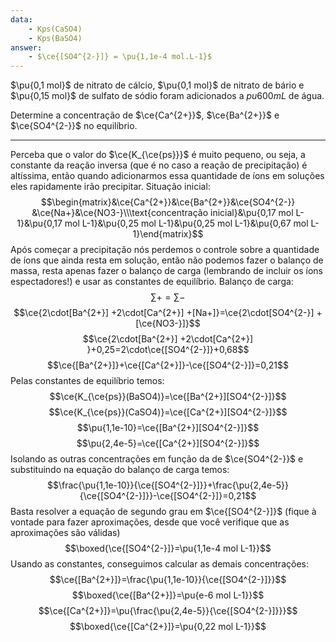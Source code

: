 ```yaml
---
data:
    - Kps(CaSO4)
    - Kps(BaSO4)
answer:
    - $\ce{[SO4^{2-}]} = \pu{1,1e-4 mol.L-1}$
---
```


$\pu{0,1 mol}$ de nitrato de cálcio, $\pu{0,1 mol}$ de nitrato de bário e $\pu{0,15 mol}$ de sulfato de sódio foram adicionados a $pu{600 mL}$ de água. 

Determine a concentração de $\ce{Ca^{2+}}$, $\ce{Ba^{2+}}$ e $\ce{SO4^{2-}}$ no equilíbrio.

---

Perceba que o valor do $\ce{K_{\ce{ps}}}$ é muito pequeno, ou seja, a constante da reação inversa (que é no caso a reação de precipitação) é altíssima, então quando adicionarmos essa quantidade de íons em soluções eles rapidamente irão precipitar. 
Situação inicial:
$$\begin{matrix}&\ce{Ca^{2+}}&\ce{Ba^{2+}}&\ce{SO4^{2-}} &\ce{Na+}&\ce{NO3-}\\\text{concentração inicial}&\pu{0,17 mol L-1}&\pu{0,17 mol L-1}&\pu{0,25 mol L-1}&\pu{0,25 mol L-1}&\pu{0,67 mol L-1}\end{matrix}$$
Após começar a precipitação nós perdemos o controle sobre a quantidade de íons que ainda resta em solução, então não podemos fazer o balanço de massa, resta apenas fazer o balanço de carga (lembrando de incluir os íons espectadores!) e usar as constantes de equilíbrio.
Balanço de carga:
$$\sum\limits+=\sum\limits-$$
$$\ce{2\cdot[Ba^{2+}] +2\cdot[Ca^{2+}] +[Na+]}=\ce{2\cdot[SO4^{2-}] + [\ce{NO3-}]}$$
$$\ce{2\cdot[Ba^{2+}] +2\cdot[Ca^{2+}] }+0,25=2\cdot\ce{[SO4^{2-}]}+0,68$$
$$\ce{[Ba^{2+}]}+\ce{[Ca^{2+}]}-\ce{[SO4^{2-}]}=0,21$$
Pelas constantes de equilíbrio temos:
$$\ce{K_{\ce{ps}}(BaSO4)}=\ce{[Ba^{2+}][SO4^{2-}]}$$
$$\ce{K_{\ce{ps}}(CaSO4)}=\ce{[Ca^{2+}][SO4^{2-}]}$$
$$\pu{1,1e-10}=\ce{[Ba^{2+}][SO4^{2-}]}$$
$$\pu{2,4e-5}=\ce{[Ca^{2+}][SO4^{2-}]}$$
Isolando as outras concentrações em função da de $\ce{SO4^{2-}}$ e substituindo na equação do balanço de carga temos:
$$\frac{\pu{1,1e-10}}{\ce{[SO4^{2-}]}}+\frac{\pu{2,4e-5}}{\ce{[SO4^{2-}]}}-\ce{[SO4^{2-}]}=0,21$$
Basta resolver a equação de segundo grau em $\ce{[SO4^{2-}]}$ (fique à vontade para fazer aproximações, desde que você verifique que as aproximações são válidas)
$$\boxed{\ce{[SO4^{2-}]}=\pu{1,1e-4 mol L-1}}$$
Usando as constantes, conseguimos calcular as demais concentrações:
$$\ce{[Ba^{2+}]}=\frac{\pu{1,1e-10}}{\ce{[SO4^{2-}]}}$$
$$\boxed{\ce{[Ba^{2+}]}=\pu{e-6 mol L-1}}$$
$$\ce{[Ca^{2+}]}=\pu{\frac{\pu{2,4e-5}}{\ce{[SO4^{2-}]}}}$$
$$\boxed{\ce{[Ca^{2+}]}=\pu{0,22 mol L-1}}$$
